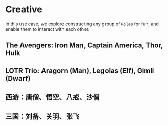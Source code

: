 # Creative

In this use case, we explore constructing any group of `Role`s for fun, and enable them to interact with each other.

## The Avengers: Iron Man, Captain America, Thor, Hulk

## LOTR Trio: Aragorn (Man), Legolas (Elf), Gimli (Dwarf)

## 西游：唐僧、悟空、八戒、沙僧

## 三国：刘备、关羽、张飞